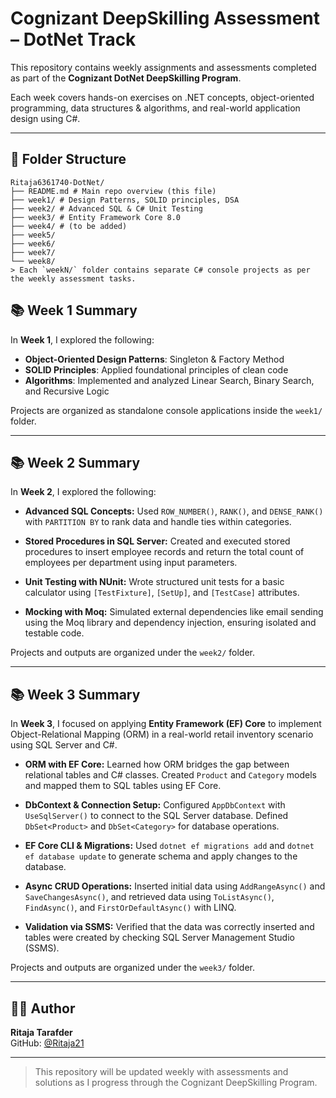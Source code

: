 # Cognizant DeepSkilling Assessment – DotNet Track

This repository contains weekly assignments and assessments completed as part of the **Cognizant DotNet DeepSkilling Program**.

Each week covers hands-on exercises on .NET concepts, object-oriented programming, data structures & algorithms, and real-world application design using C#.

---

## 📁 Folder Structure
```
Ritaja6361740-DotNet/
├── README.md # Main repo overview (this file)
├── week1/ # Design Patterns, SOLID principles, DSA
├── week2/ # Advanced SQL & C# Unit Testing
├── week3/ # Entity Framework Core 8.0
├── week4/ # (to be added)
├── week5/
├── week6/
├── week7/
└── week8/
> Each `weekN/` folder contains separate C# console projects as per the weekly assessment tasks.
```

## 📚 Week 1 Summary

In **Week 1**, I explored the following:

-  **Object-Oriented Design Patterns**: Singleton & Factory Method
-  **SOLID Principles**: Applied foundational principles of clean code
-  **Algorithms**: Implemented and analyzed Linear Search, Binary Search, and Recursive Logic

Projects are organized as standalone console applications inside the `week1/` folder.

---

## 📚 Week 2 Summary  
In **Week 2**, I explored the following:

-  **Advanced SQL Concepts:** Used `ROW_NUMBER()`, `RANK()`, and `DENSE_RANK()` with `PARTITION BY` to rank data and handle ties within categories.

-  **Stored Procedures in SQL Server:** Created and executed stored procedures to insert employee records and return the total count of employees per department using input parameters.

-  **Unit Testing with NUnit:** Wrote structured unit tests for a basic calculator using `[TestFixture]`, `[SetUp]`, and `[TestCase]` attributes.

-  **Mocking with Moq:** Simulated external dependencies like email sending using the Moq library and dependency injection, ensuring isolated and testable code.

Projects and outputs are organized under the `week2/` folder.

---
## 📚 Week 3 Summary  
In **Week 3**, I focused on applying **Entity Framework (EF) Core** to implement Object-Relational Mapping (ORM) in a real-world retail inventory scenario using SQL Server and C#.

-  **ORM with EF Core:** Learned how ORM bridges the gap between relational tables and C# classes. Created `Product` and `Category` models and mapped them to SQL tables using EF Core.

-  **DbContext & Connection Setup:** Configured `AppDbContext` with `UseSqlServer()` to connect to the SQL Server database. Defined `DbSet<Product>` and `DbSet<Category>` for database operations.

-  **EF Core CLI & Migrations:** Used `dotnet ef migrations add` and `dotnet ef database update` to generate schema and apply changes to the database.

-  **Async CRUD Operations:** Inserted initial data using `AddRangeAsync()` and `SaveChangesAsync()`, and retrieved data using `ToListAsync()`, `FindAsync()`, and `FirstOrDefaultAsync()` with LINQ.

-  **Validation via SSMS:** Verified that the data was correctly inserted and tables were created by checking SQL Server Management Studio (SSMS).

Projects and outputs are organized under the `week3/` folder.

---

## 👩‍💻 Author

**Ritaja Tarafder**  
GitHub: [@Ritaja21](https://github.com/Ritaja21)

---

> This repository will be updated weekly with assessments and solutions as I progress through the Cognizant DeepSkilling Program.
